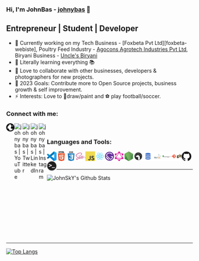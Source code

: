 ### Hi, I'm JohnBas - [johnybas][foxbeta-website] 👋

## Entrepreneur | Student | Developer 

- 🔭 Currently working on my Tech Business - [Foxbeta Pvt Ltd][foxbeta-webiste], Poultry Feed Industry - [Agocons Agrotech Industries Pvt Ltd][agocons-website], Biryani Business - [Uncle's Biryani][biryani-website]
- 🌱 Literally learning everything 📚
- 👯 Love to collaborate with other businesses, developers & photographers for new projects.
- 🥅 2023 Goals: Contribute more to Open Source projects, business growth & self improvement.
- ⚡ Interests: Love to 🎨draw/paint and ⚽ play football/soccer.

### Connect with me:

[<img align="left" alt="johnybas.com" width="22px" src="https://raw.githubusercontent.com/iconic/open-iconic/master/svg/globe.svg" />][biryani-website]
[<img align="left" alt="johnybas | YouTube" width="22px" src="https://cdn.jsdelivr.net/npm/simple-icons@v3/icons/youtube.svg" />][youtube]
[<img align="left" alt="johnybas | Twitter" width="22px" src="https://cdn.jsdelivr.net/npm/simple-icons@v3/icons/twitter.svg" />][twitter]
[<img align="left" alt="johnybas | LinkedIn" width="22px" src="https://cdn.jsdelivr.net/npm/simple-icons@v3/icons/linkedin.svg" />][linkedin]
[<img align="left" alt="johnybas | Instagram" width="22px" src="https://cdn.jsdelivr.net/npm/simple-icons@v3/icons/instagram.svg" />][instagram]

<br />

### Languages and Tools:

[<img align="left" alt="Visual Studio Code" width="26px" src="https://raw.githubusercontent.com/github/explore/80688e429a7d4ef2fca1e82350fe8e3517d3494d/topics/visual-studio-code/visual-studio-code.png" />][webdevplaylist]
[<img align="left" alt="HTML5" width="26px" src="https://raw.githubusercontent.com/github/explore/80688e429a7d4ef2fca1e82350fe8e3517d3494d/topics/html/html.png" />][webdevplaylist]
[<img align="left" alt="CSS3" width="26px" src="https://raw.githubusercontent.com/github/explore/80688e429a7d4ef2fca1e82350fe8e3517d3494d/topics/css/css.png" />][cssplaylist]
[<img align="left" alt="Sass" width="26px" src="https://raw.githubusercontent.com/github/explore/80688e429a7d4ef2fca1e82350fe8e3517d3494d/topics/sass/sass.png" />][cssplaylist]
[<img align="left" alt="JavaScript" width="26px" src="https://raw.githubusercontent.com/github/explore/80688e429a7d4ef2fca1e82350fe8e3517d3494d/topics/javascript/javascript.png" />][jsplaylist]
[<img align="left" alt="React" width="26px" src="https://raw.githubusercontent.com/github/explore/80688e429a7d4ef2fca1e82350fe8e3517d3494d/topics/react/react.png" />][reactplaylist]
[<img align="left" alt="Gatsby" width="26px" src="https://raw.githubusercontent.com/github/explore/e94815998e4e0713912fed477a1f346ec04c3da2/topics/gatsby/gatsby.png" />][webdevplaylist]
[<img align="left" alt="GraphQL" width="26px" src="https://raw.githubusercontent.com/github/explore/80688e429a7d4ef2fca1e82350fe8e3517d3494d/topics/graphql/graphql.png" />][webdevplaylist]
[<img align="left" alt="Node.js" width="26px" src="https://raw.githubusercontent.com/github/explore/80688e429a7d4ef2fca1e82350fe8e3517d3494d/topics/nodejs/nodejs.png" />][webdevplaylist]
[<img align="left" alt="Deno" width="26px" src="https://raw.githubusercontent.com/github/explore/361e2821e2dea67711cde99c9c40ed357061cf27/topics/deno/deno.png" />][webdevplaylist]
[<img align="left" alt="SQL" width="26px" src="https://raw.githubusercontent.com/github/explore/80688e429a7d4ef2fca1e82350fe8e3517d3494d/topics/sql/sql.png" />][webdevplaylist]
[<img align="left" alt="MySQL" width="26px" src="https://raw.githubusercontent.com/github/explore/80688e429a7d4ef2fca1e82350fe8e3517d3494d/topics/mysql/mysql.png" />][webdevplaylist]
[<img align="left" alt="MongoDB" width="26px" src="https://raw.githubusercontent.com/github/explore/80688e429a7d4ef2fca1e82350fe8e3517d3494d/topics/mongodb/mongodb.png" />][webdevplaylist]
[<img align="left" alt="Git" width="26px" src="https://raw.githubusercontent.com/github/explore/80688e429a7d4ef2fca1e82350fe8e3517d3494d/topics/git/git.png" />][webdevplaylist]
[<img align="left" alt="GitHub" width="26px" src="https://raw.githubusercontent.com/github/explore/78df643247d429f6cc873026c0622819ad797942/topics/github/github.png" />][webdevplaylist]
[<img align="left" alt="HTML5" width="26px" src="https://raw.githubusercontent.com/github/explore/80688e429a7d4ef2fca1e82350fe8e3517d3494d/topics/terminal/terminal.png" />][webdevplaylist]

<br />
<br />

---

<img align="left" alt="JohnSkY's Github Stats" src="https://github-readme-stats.vercel.app/api?username=johnybas&show_icons=true&hide_border=true&count_private=true&theme=dracula" />

<br />
<br />
<br />
<br />
<br />
<br />
<br />
<br />
<br />
<br />

---

[![Top Langs](https://github-readme-stats.vercel.app/api/top-langs/?username=johnybas)](https://github.com/anuraghazra/github-readme-stats)


[foxbeta-website]: https://unclesbiryani.com
[agocons-website]: https://unclesbiryani.com
[biryani-website]: https://unclesbiryani.com
[twitter]: https://twitter.com/johnybas
[youtube]: https://youtube.com/johnybas
[instagram]: https://instagram.com/johnybas
[linkedin]: https://linkedin.com/in/johnybas
[webdevplaylist]: https://www.youtube.com/playlist?list=PLkwxH9e_vrAJ0WbEsFA9W3I1W-g_BTsbt
[jsplaylist]: https://www.youtube.com/playlist?list=PLkwxH9e_vrALRJKu7wfXby3MKeflhTu6B
[cssplaylist]: https://www.youtube.com/playlist?list=PLkwxH9e_vrALSdvZuEh6gqQdmDoDIoqz4
[reactplaylist]: https://www.youtube.com/playlist?list=PLkwxH9e_vrAK4TdffpxKY3QGyHCpxFcQ0
